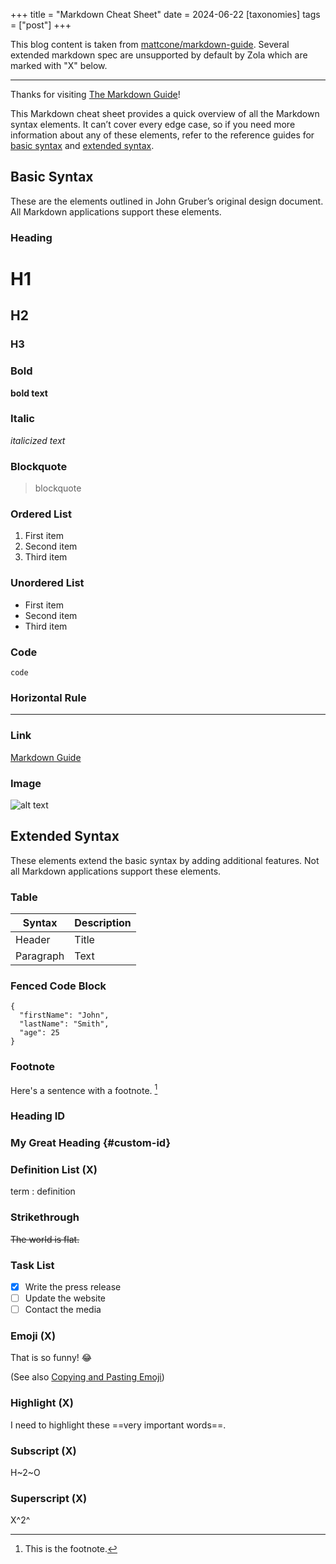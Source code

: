 +++
title = "Markdown Cheat Sheet"
date = 2024-06-22
[taxonomies]
tags = ["post"]
+++

This blog content is taken from
[mattcone/markdown-guide](https://raw.githubusercontent.com/mattcone/markdown-guide/master/assets/markdown-cheat-sheet.md).
Several extended markdown spec are unsupported by default by Zola which are
marked with "X" below.

---

Thanks for visiting [The Markdown Guide](https://www.markdownguide.org)!

This Markdown cheat sheet provides a quick overview of all the Markdown syntax
elements. It can’t cover every edge case, so if you need more information about
any of these elements, refer to the reference guides for [basic
syntax](https://www.markdownguide.org/basic-syntax/) and [extended
syntax](https://www.markdownguide.org/extended-syntax/).

## Basic Syntax

These are the elements outlined in John Gruber’s original design document. All
Markdown applications support these elements.

### Heading

# H1

## H2

### H3

### Bold

**bold text**

### Italic

_italicized text_

### Blockquote

> blockquote

### Ordered List

1. First item
2. Second item
3. Third item

### Unordered List

- First item
- Second item
- Third item

### Code

`code`

### Horizontal Rule

---

### Link

[Markdown Guide](https://www.markdownguide.org)

### Image

![alt text](https://www.markdownguide.org/assets/images/tux.png)

## Extended Syntax

These elements extend the basic syntax by adding additional features. Not all
Markdown applications support these elements.

### Table

| Syntax    | Description |
| --------- | ----------- |
| Header    | Title       |
| Paragraph | Text        |

### Fenced Code Block

```
{
  "firstName": "John",
  "lastName": "Smith",
  "age": 25
}
```

### Footnote

Here's a sentence with a footnote. [^1]

[^1]: This is the footnote.

### Heading ID

### My Great Heading {#custom-id}

### Definition List (X)

term : definition

### Strikethrough

~~The world is flat.~~

### Task List

- [x] Write the press release
- [ ] Update the website
- [ ] Contact the media

### Emoji (X)

That is so funny! :joy:

(See also [Copying and Pasting
Emoji](https://www.markdownguide.org/extended-syntax/#copying-and-pasting-emoji))

### Highlight (X)

I need to highlight these ==very important words==.

### Subscript (X)

H~2~O

### Superscript (X)

X^2^
